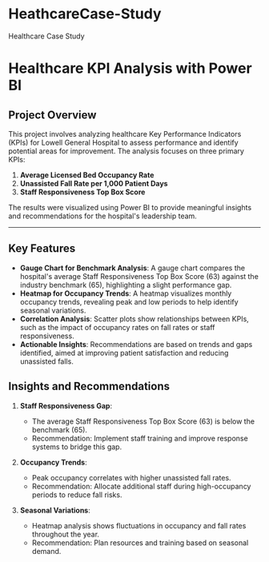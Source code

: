 # HeathcareCase-Study
Healthcare Case Study
# Healthcare KPI Analysis with Power BI

## Project Overview
This project involves analyzing healthcare Key Performance Indicators (KPIs) for Lowell General Hospital to assess performance and identify potential areas for improvement. The analysis focuses on three primary KPIs:
1. **Average Licensed Bed Occupancy Rate**
2. **Unassisted Fall Rate per 1,000 Patient Days**
3. **Staff Responsiveness Top Box Score**

The results were visualized using Power BI to provide meaningful insights and recommendations for the hospital's leadership team.

---

## Key Features
- **Gauge Chart for Benchmark Analysis**: A gauge chart compares the hospital's average Staff Responsiveness Top Box Score (63) against the industry benchmark (65), highlighting a slight performance gap.
- **Heatmap for Occupancy Trends**: A heatmap visualizes monthly occupancy trends, revealing peak and low periods to help identify seasonal variations.
- **Correlation Analysis**: Scatter plots show relationships between KPIs, such as the impact of occupancy rates on fall rates or staff responsiveness.
- **Actionable Insights**: Recommendations are based on trends and gaps identified, aimed at improving patient satisfaction and reducing unassisted falls.
## Insights and Recommendations
1. **Staff Responsiveness Gap**:
   - The average Staff Responsiveness Top Box Score (63) is below the benchmark (65).
   - Recommendation: Implement staff training and improve response systems to bridge this gap.
   
2. **Occupancy Trends**:
   - Peak occupancy correlates with higher unassisted fall rates.
   - Recommendation: Allocate additional staff during high-occupancy periods to reduce fall risks.

3. **Seasonal Variations**:
   - Heatmap analysis shows fluctuations in occupancy and fall rates throughout the year.
   - Recommendation: Plan resources and training based on seasonal demand.
